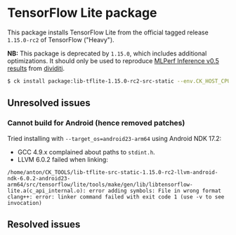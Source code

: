 # TensorFlow Lite package

This package installs TensorFlow Lite from the official tagged release `1.15.0-rc2` of TensorFlow ("Heavy").

**NB:** This package is deprecated by `1.15.0`, which includes additional optimizations. It should only
be used to reproduce [MLPerf Inference v0.5 results](https://github.com/mlperf/inference_results_v0.5) from [dividiti](http://dividiti.com).

```bash
$ ck install package:lib-tflite-1.15.0-rc2-src-static --env.CK_HOST_CPU_NUMBER_OF_PROCESSORS=4
```

## Unresolved issues

### Cannot build for Android (hence removed patches)

Tried installing with `--target_os=android23-arm64` using Android NDK 17.2:
- GCC 4.9.x complained about paths to `stdint.h`.
- LLVM 6.0.2 failed when linking:
```
/home/anton/CK_TOOLS/lib-tflite-src-static-1.15.0-rc2-llvm-android-ndk-6.0.2-android23-arm64/src/tensorflow/lite/tools/make/gen/lib/libtensorflow-lite.a(c_api_internal.o): error adding symbols: File in wrong format
clang++: error: linker command failed with exit code 1 (use -v to see invocation)
```

## Resolved issues
